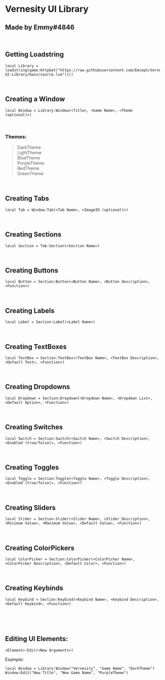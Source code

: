 # Vernesity UI Library
## Made by Emmy#4846

<br />

## Getting Loadstring
```
local Library = loadstring(game:HttpGet("https://raw.githubusercontent.com/Emcept/Vernesity-UI-Library/main/source.lua"))()
```
<br />

## Creating a Window
```
local Window = Library:Window(<Title>, <Game Name>, <Theme (optional)>)
```
<br />

### Themes:
> DarkTheme  
> LightTheme  
> BlueTheme  
> PurpleTheme  
> RedTheme  
> GreenTheme  

<br />

## Creating Tabs
```
local Tab = Window:Tab(<Tab Name>, <ImageID (optional)>)
```
<br />

## Creating Sections
```
local Section = Tab:Section(<Section Name>)
```
<br />

## Creating Buttons
```
local Button = Section:Button(<Button Name>, <Button Description>, <Function>)
```
<br />

## Creating Labels
```
local Label = Section:Label(<Label Name>)
```
<br />

## Creating TextBoxes
```
local TextBox = Section:TextBox(<TextBox Name>, <TextBox Description>, <Default Text>, <Function>)
```
<br />

## Creating Dropdowns
```
local Dropdown = Section:Dropdown(<Dropdown Name>, <Dropdown List>, <Default Option>, <Function>)
```
<br />

## Creating Switches
```
local Switch = Section:Switch(<Switch Name>, <Switch Description>, <Enabled (true/false)>, <Function>)
```
<br />

## Creating Toggles
```
local Toggle = Section:Toggle(<Toggle Name>, <Toggle Description>, <Enabled (true/false)>, <Function>)
```
<br />

## Creating Sliders
```
local Slider = Section:Slider(<Slider Name>, <Slider Description>, <Minimum Value>, <Maximum Value>, <Default Value>, <Function>)
```
<br />

## Creating ColorPickers
```
local ColorPicker = Section:ColorPicker(<ColorPicker Name>, <ColorPicker Description>, <Default Color>, <Function>)
```
<br />

## Creating Keybinds
```
local Keybind = Section:Keybind(<Keybind Name>, <Keybind Description>, <Default Keybind>, <Function>)
```
<br /><br /><br />

## Editing UI Elements:
```
<Element>:Edit(<New Arguments>)
```
Example:
```
local Window = Library:Window("Vernesity", "Game Name", "DarkTheme")
Window:Edit("New Title", "New Game Name", "PurpleTheme")

